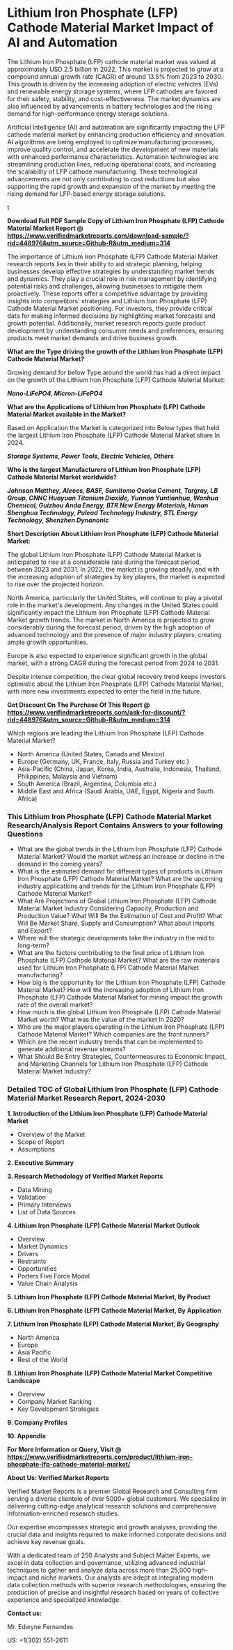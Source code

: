 <meta name="title" content="Global Lithium Iron Phosphate (LFP) Cathode Material Market Impact of AI and Automation"><meta name="description" content="The Lithium Iron Phosphate (LFP) cathode material market was valued at approximately USD 2.5 billion in 2022. This market is projected to grow at a compound annual gro"><meta name="title" content="Lithium Iron Phosphate (LFP) Cathode Material Market Size, Share, Scope, Trends, Growth, Opportunities, Analysis, Forecast"><h1>Lithium Iron Phosphate (LFP) Cathode Material Market Impact of AI and Automation</h1><p>The Lithium Iron Phosphate (LFP) cathode material market was valued at approximately USD 2.5 billion in 2022. This market is projected to grow at a compound annual growth rate (CAGR) of around 13.5% from 2023 to 2030. This growth is driven by the increasing adoption of electric vehicles (EVs) and renewable energy storage systems, where LFP cathodes are favored for their safety, stability, and cost-effectiveness. The market dynamics are also influenced by advancements in battery technologies and the rising demand for high-performance energy storage solutions.</p><p>Artificial Intelligence (AI) and automation are significantly impacting the LFP cathode material market by enhancing production efficiency and innovation. AI algorithms are being employed to optimize manufacturing processes, improve quality control, and accelerate the development of new materials with enhanced performance characteristics. Automation technologies are streamlining production lines, reducing operational costs, and increasing the scalability of LFP cathode manufacturing. These technological advancements are not only contributing to cost reductions but also supporting the rapid growth and expansion of the market by meeting the rising demand for LFP-based energy storage solutions.</p>t</p><p id="" class=""><strong>Download Full PDF Sample Copy of Lithium Iron Phosphate (LFP) Cathode Material Market Report @ <a href="https://www.verifiedmarketreports.com/download-sample/?rid=448976&utm_source=Github-R&utm_medium=314" target="_blank">https://www.verifiedmarketreports.com/download-sample/?rid=448976&utm_source=Github-R&utm_medium=314</a></strong></p><p>The importance of&nbsp;Lithium Iron Phosphate (LFP) Cathode Material Market research reports lies in their ability to aid strategic planning, helping businesses develop effective strategies by understanding market trends and dynamics. They play a crucial role in risk management by identifying potential risks and challenges, allowing businesses to mitigate them proactively. These reports offer a competitive advantage by providing insights into competitors' strategies and Lithium Iron Phosphate (LFP) Cathode Material Market positioning. For investors, they provide critical data for making informed decisions by highlighting market forecasts and growth potential. Additionally, market research reports guide product development by understanding consumer needs and preferences, ensuring products meet market demands and drive business growth.</p><p><strong>What are the&nbsp;Type driving the growth of the Lithium Iron Phosphate (LFP) Cathode Material Market?</strong></p><p id="" class="">Growing demand for below Type around the world has had a direct impact on the growth of the Lithium Iron Phosphate (LFP) Cathode Material Market:</p><em><strong>Nano-LiFePO4, Micron-LiFePO4</strong></em></p><strong>What are the&nbsp;Applications&nbsp;of Lithium Iron Phosphate (LFP) Cathode Material Market available in the Market?</strong></p><p id="" class="">Based on Application the Market is categorized into Below types that held the largest Lithium Iron Phosphate (LFP) Cathode Material Market share In 2024.</p><em><strong>Storage Systems, Power Tools, Electric Vehicles, Others</strong></em></p><strong>Who is the largest Manufacturers of Lithium Iron Phosphate (LFP) Cathode Material Market worldwide?</strong></p><p><em><strong>Johnson Matthey, Aleees, BASF, Sumitomo Osaka Cement, Targray, LB Group, CNNC Huayuan Titanium Dioxide, Yunnan Yuntianhua, Wanhua Chemical, Guizhou Anda Energy, BTR New Energy Materials, Hunan Shenghua Technology, Pulead Technology Industry, STL Energy Technology, Shenzhen Dynanonic</strong></em></p><p id="" class=""><strong>Short Description About Lithium Iron Phosphate (LFP) Cathode Material Market:</strong></p><p>The global Lithium Iron Phosphate (LFP) Cathode Material Market is anticipated to rise at a considerable rate during the forecast period, between 2023 and 2031. In 2022, the market is growing steadily, and with the increasing adoption of strategies by key players, the market is expected to rise over the projected horizon.</p><p>North America, particularly the United States, will continue to play a pivotal role in the market's development. Any changes in the United States could significantly impact the Lithium Iron Phosphate (LFP) Cathode Material Market growth trends. The market in North America is projected to grow considerably during the forecast period, driven by the high adoption of advanced technology and the presence of major industry players, creating ample growth opportunities.</p><p>Europe is also expected to experience significant growth in the global market, with a strong CAGR during the forecast period from 2024 to 2031.</p><p>Despite intense competition, the clear global recovery trend keeps investors optimistic about the Lithium Iron Phosphate (LFP) Cathode Material Market, with more new investments expected to enter the field in the future.</p><p id="" class=""><strong>Get Discount On The Purchase Of This Report @ <a href="https://www.verifiedmarketreports.com/ask-for-discount/?rid=448976&utm_source=Github-R&utm_medium=314" target="_blank">https://www.verifiedmarketreports.com/ask-for-discount/?rid=448976&utm_source=Github-R&utm_medium=314</a></strong></p>Which regions are leading the Lithium Iron Phosphate (LFP) Cathode Material Market?</p><ul><li>North America (United States, Canada and Mexico)</li><li>Europe (Germany, UK, France, Italy, Russia and Turkey etc.)</li><li>Asia-Pacific (China, Japan, Korea, India, Australia, Indonesia, Thailand, Philippines, Malaysia and Vietnam)</li><li>South America (Brazil, Argentina, Columbia etc.)</li><li>Middle East and Africa (Saudi Arabia, UAE, Egypt, Nigeria and South Africa)</li></ul><h3 id="" class="">This Lithium Iron Phosphate (LFP) Cathode Material Market Research/Analysis Report Contains Answers to your following Questions</h3><ul><li>What are the global trends in the Lithium Iron Phosphate (LFP) Cathode Material Market? Would the market witness an increase or decline in the demand in the coming years?</li><li>What is the estimated demand for different types of products in Lithium Iron Phosphate (LFP) Cathode Material Market? What are the upcoming industry applications and trends for the Lithium Iron Phosphate (LFP) Cathode Material Market?</li><li>What Are Projections of Global Lithium Iron Phosphate (LFP) Cathode Material Market Industry Considering Capacity, Production and Production Value? What Will Be the Estimation of Cost and Profit? What Will Be Market Share, Supply and Consumption? What about imports and Export?</li><li>Where will the strategic developments take the industry in the mid to long-term?</li><li>What are the factors contributing to the final price of Lithium Iron Phosphate (LFP) Cathode Material Market? What are the raw materials used for Lithium Iron Phosphate (LFP) Cathode Material Market manufacturing?</li><li>How big is the opportunity for the Lithium Iron Phosphate (LFP) Cathode Material Market? How will the increasing adoption of Lithium Iron Phosphate (LFP) Cathode Material Market for mining impact the growth rate of the overall market?</li><li>How much is the global Lithium Iron Phosphate (LFP) Cathode Material Market worth? What was the value of the market In 2020?</li><li>Who are the major players operating in the Lithium Iron Phosphate (LFP) Cathode Material Market? Which companies are the front runners?</li><li>Which are the recent industry trends that can be implemented to generate additional revenue streams?</li><li>What Should Be Entry Strategies, Countermeasures to Economic Impact, and Marketing Channels for Lithium Iron Phosphate (LFP) Cathode Material Market Industry?</li></ul><h3 id="" class="">Detailed TOC of Global Lithium Iron Phosphate (LFP) Cathode Material Market Research Report, 2024-2030</h3><p id="" class=""><strong>1. Introduction of the Lithium Iron Phosphate (LFP) Cathode Material Market</strong></p><ul><li>Overview of the Market</li><li>Scope of Report</li><li>Assumptions</li></ul><p id="" class=""><strong>2. Executive Summary</strong></p><p id="" class=""><strong>3. Research Methodology of Verified Market Reports</strong></p><ul><li>Data Mining</li><li>Validation</li><li>Primary Interviews</li><li>List of Data Sources</li></ul><p id="" class=""><strong>4. Lithium Iron Phosphate (LFP) Cathode Material Market Outlook</strong></p><ul><li>Overview</li><li>Market Dynamics</li><li>Drivers</li><li>Restraints</li><li>Opportunities</li><li>Porters Five Force Model</li><li>Value Chain Analysis</li></ul><p id="" class=""><strong>5. Lithium Iron Phosphate (LFP) Cathode Material Market, By Product</strong></p><p id="" class=""><strong>6. Lithium Iron Phosphate (LFP) Cathode Material Market, By Application</strong></p><p id="" class=""><strong>7. Lithium Iron Phosphate (LFP) Cathode Material Market, By Geography</strong></p><ul><li>North America</li><li>Europe</li><li>Asia Pacific</li><li>Rest of the World</li></ul><p id="" class=""><strong>8. Lithium Iron Phosphate (LFP) Cathode Material Market Competitive Landscape</strong></p><ul><li>Overview</li><li>Company Market Ranking</li><li>Key Development Strategies</li></ul><p id="" class=""><strong>9. Company Profiles</strong></p><p id="" class=""><strong>10. Appendix</strong></p><p id="" class=""><strong>For More Information or Query, Visit @ <a href="https://www.verifiedmarketreports.com/product/lithium-iron-phosphate-lfp-cathode-material-market/" target="_blank">https://www.verifiedmarketreports.com/product/lithium-iron-phosphate-lfp-cathode-material-market/</a></strong></p><p id="" class=""><strong>About Us: Verified Market Reports</strong></p><p id="" class="">Verified Market Reports is a premier Global Research and Consulting firm serving a diverse clientele of over 5000+ global customers. We specialize in delivering cutting-edge analytical research solutions and comprehensive information-enriched research studies.</p><p id="" class="">Our expertise encompasses strategic and growth analyses, providing the crucial data and insights required to make informed corporate decisions and achieve key revenue goals.</p><p id="" class="">With a dedicated team of 250 Analysts and Subject Matter Experts, we excel in data collection and governance, utilizing advanced industrial techniques to gather and analyze data across more than 25,000 high-impact and niche markets. Our analysts are adept at integrating modern data collection methods with superior research methodologies, ensuring the production of precise and insightful research based on years of collective experience and specialized knowledge.</p><p id="" class=""><strong>Contact us:</strong></p><p id="" class="">Mr. Edwyne Fernandes</p><p id="" class="">US: +1(302) 551-2611</p>